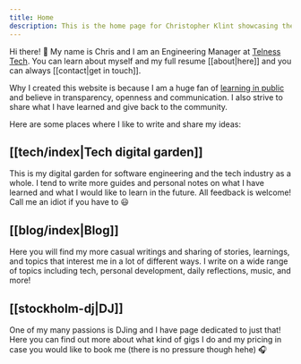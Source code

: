 ```yaml
---
title: Home
description: This is the home page for Christopher Klint showcasing the thoughts, writings, and fun activities going on here.
---
```

Hi there! 👋 My name is Chris and I am an Engineering Manager at [Telness Tech](https://telnesstech.com/). You can learn about myself and my full resume [[about|here]] and you can always [[contact|get in touch]].

Why I created this website is because I am a huge fan of [learning in public](https://medium.com/my-learning-journal/why-you-should-learn-in-public-4fd3a6239549) and believe in transparency, openness and communication. I also strive to share what I have learned and give back to the community.

Here are some places where I like to write and share my ideas:
## [[tech/index|Tech digital garden]]

This is my digital garden for software engineering and the tech industry as a whole. I tend to write more guides and personal notes on what I have learned and what I would like to learn in the future. All feedback is welcome! Call me an idiot if you have to 😃
## [[blog/index|Blog]]

Here you will find my more casual writings and sharing of stories, learnings, and topics that interest me in a lot of different ways. I write on a wide range of topics including tech, personal development, daily reflections, music, and more!
## [[stockholm-dj|DJ]]

One of my many passions is DJing and I have page dedicated to just that! Here you can find out more about what kind of gigs I do and my pricing in case you would like to book me (there is no pressure though hehe) 🎧